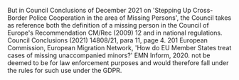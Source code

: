 But in Council Conclusions of December 2021 on 'Stepping Up Cross-Border Police Cooperation in the area of Missing Persons', the Council takes as reference both the definition of a missing person in the Council of Europe's Recommendation CM/Rec (2009) 12 and in national regulations. Council Conclusions (2021) 14808/21, para 11, page 4.
201  European Commission, European Migration Network, 'How do EU Member States treat cases of missing unaccompanied minors?' EMN Inform, 2020.
not be deemed to be for law enforcement purposes and would therefore fall under the rules for such use under the GDPR.
